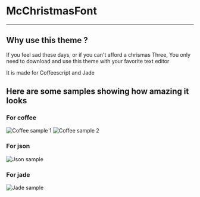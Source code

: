 # McChristmasFont
-------------------------

## Why use this theme ?

If you feel sad these days, or if you can't afford a chrismas Three, You only need to download and use this theme with your favorite text editor

It is made for Coffeescript and Jade

## Here are some samples showing how amazing it looks

### For coffee
![Coffee sample 1](https://raw.github.com/tcheymol/McChristmasFont/master/coffee1.png)
![Coffee sample 2](https://raw.github.com/tcheymol/McChristmasFont/master/coffee2.png)

### For json
![Json sample](https://raw.github.com/tcheymol/McChristmasFont/master/json.png)

### For jade
![Jade sample](https://raw.github.com/tcheymol/McChristmasFont/master/jade.png)

